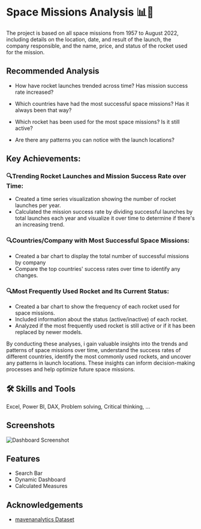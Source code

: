
#  Space Missions Analysis 📊💼




 The project is based on all space missions from 1957 to August 2022, including details on the location, date, and result of the launch, the company responsible, and the name, price, and status of the rocket used for the mission.

## Recommended Analysis
- How have rocket launches trended across time? Has mission success rate increased?

- Which countries have had the most successful space missions? Has it always been that way?

- Which rocket has been used for the most space missions? Is it still active?

- Are there any patterns you can notice with the launch locations?



## Key Achievements:

### 🔍Trending Rocket Launches and Mission Success Rate over Time:

- Created a time series visualization showing the number of rocket launches per year.
- Calculated the mission success rate by dividing successful launches by total launches each year and visualize it over time to determine if there's an increasing trend.

### 🔍Countries/Company with Most Successful Space Missions:

- Created a bar chart to display the total number of successful missions by company
- Compare the top countries' success rates over time to identify any changes.

### 🔍Most Frequently Used Rocket and Its Current Status:

- Created a bar chart to show the frequency of each rocket used for space missions.
- Included information about the status (active/inactive) of each rocket.
- Analyzed if the most frequently used rocket is still active or if it has been replaced by newer models.

By conducting these analyses, i gain valuable insights into the trends and patterns of space missions over time, understand the success rates of different countries, identify the most commonly used rockets, and uncover any patterns in launch locations. These insights can inform decision-making processes and help optimize future space missions.


## 🛠 Skills and Tools
Excel, Power BI, DAX, Problem solving, Critical thinking, ...


## Screenshots

![Dashboard Screenshot](https://github.com/Jobbson/Space_Mission/assets/69438695/2310feb0-43d8-49bd-a4e9-3fc4e934d04d)

## Features

- Search Bar
- Dynamic Dashboard
- Calculated Measures




## Acknowledgements

 - [mavenanalytics Dataset](https://mavenanalytics.io/data-playground?page=5&pageSize=5)
